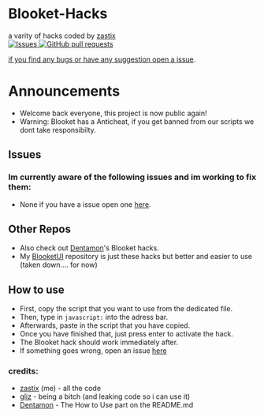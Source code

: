 # Blooket-Hacks
a varity of hacks coded by [zastix](https://github.com/ZasticBradyn/)<br>
<a href="https://github.com/Dentamon/github-readme-stats/issues">
      <img alt="Issues" src="https://img.shields.io/github/issues/Dentamon/github-readme-stats?color=0088ff" />
<a href="https://github.com/Dentamon/github-readme-stats/pulls">
      <img alt="GitHub pull requests" src="https://img.shields.io/github/issues-pr/Dentamon/github-readme-stats?color=0088ff" />

if you find any bugs or have any suggestion open a [issue](https://github.com/ZasticBradyn/Blooket-Hacks/issues/new).
# Announcements
- Welcome back everyone, this project is now public again!
- Warning: Blooket has a Anticheat, if you get banned from our scripts we dont take responsibilty.
## Issues
### Im currently aware of the following issues and im working to fix them:
- None if you have a issue open one [here](https://github.com/ZasticBradyn/Blooket-Hacks/issues/new).

## Other Repos
- Also check out [Dentamon](https://github.com/Dentamon/The-Blooket-Hack)'s Blooket hacks.
- My [BlooketUI](https://github.com/ZasticBradyn/BlooketUI) repository is just these hacks but better and easier to use (taken down.... for now)

## How to use
- First, copy the script that you want to use from the dedicated file.
- Then, type in `javascript:` into the adress bar. 
- Afterwards, paste in the script that you have copied.
- Once you have finished that, just press enter to activate the hack.
- The Blooket hack should work immediately after.
- If something goes wrong, open an issue [here](https://github.com/ZasticBradyn/Blooket-Hacks/issues/new)

### credits:
- [zastix](https://github.com/ZasticBradyn/) (me) - all the code
- [gliz](https://github.com/glixzzy) - being a bitch (and leaking code so i can use it)
- [Dentamon](https://github.com/Dentamon) - The How to Use part on the README.md
